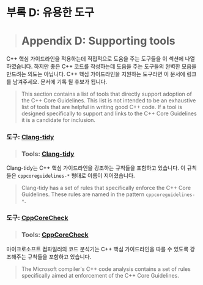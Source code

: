 # <a name="S-tools"></a>부록 D: 유용한 도구
># <a name="S-tools"></a>Appendix D: Supporting tools

C++ 핵심 가이드라인을 적용하는데 직접적으로 도움을 주는 도구들을 이 섹션에 나열 하였습니다. 하지만 좋은 C++ 코드를 작성하는데 도움을 주는 도구들의 완벽한 모음을 만드려는 의도는 아닙니다. C++ 핵심 가이드라인을 지원하는 도구라면 이 문서에 링크를 남겨주세요. 문서에 기록 될 후보가 됩니다.
>This section contains a list of tools that directly support adoption of the C++ Core Guidelines. This list is not intended to be an exhaustive list of tools that are helpful in writing good C++ code. If a tool is designed specifically to support and links to the C++ Core Guidelines it is a candidate for inclusion.

### <a name="St-clangtidy"></a>도구: [Clang-tidy](http://clang.llvm.org/extra/clang-tidy/checks/list.html)
>### <a name="St-clangtidy"></a>Tools: [Clang-tidy](http://clang.llvm.org/extra/clang-tidy/checks/list.html)

Clang-tidy는 C++ 핵심 가이드라인을 강조하는 규칙들을 포함하고 있습니다. 이 규칙들은 `cppcoreguidelines-*` 형태로 이름이 지어졌습니다.
>Clang-tidy has a set of rules that specifically enforce the C++ Core Guidelines. These rules are named in the pattern `cppcoreguidelines-*`.

### <a name="St-cppcorecheck"></a>도구: [CppCoreCheck](https://docs.microsoft.com/en-us/visualstudio/code-quality/using-the-cpp-core-guidelines-checkers)
>### <a name="St-cppcorecheck"></a>Tools: [CppCoreCheck](https://docs.microsoft.com/en-us/visualstudio/code-quality/using-the-cpp-core-guidelines-checkers)

마이크로소프트 컴파일러의 코드 분석기는 C++ 핵심 가이드라인을 따를 수 있도록 강조해주는 규칙들을 포함하고 있습니다.
>The Microsoft compiler's C++ code analysis contains a set of rules specifically aimed at enforcement of the C++ Core Guidelines. 
